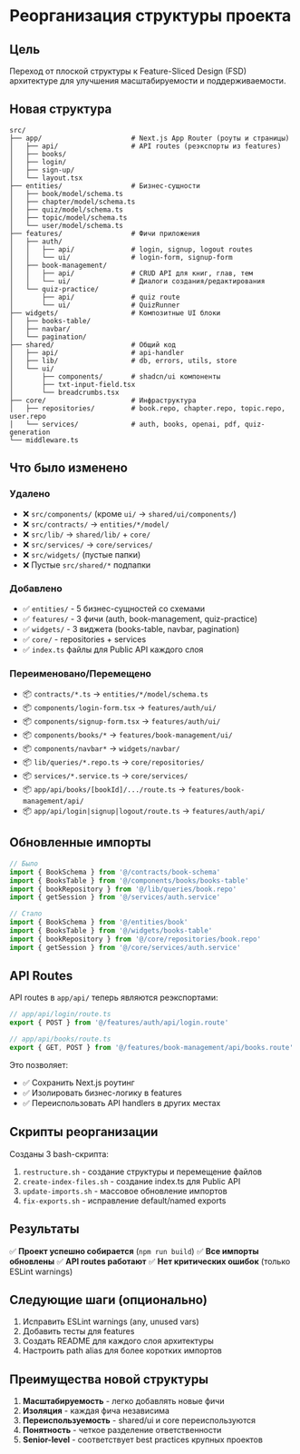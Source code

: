 # Реорганизация структуры проекта

## Цель
Переход от плоской структуры к Feature-Sliced Design (FSD) архитектуре для улучшения масштабируемости и поддерживаемости.

## Новая структура

```
src/
├── app/                      # Next.js App Router (роуты и страницы)
│   ├── api/                  # API routes (реэкспорты из features)
│   ├── books/
│   ├── login/
│   ├── sign-up/
│   └── layout.tsx
├── entities/                 # Бизнес-сущности
│   ├── book/model/schema.ts
│   ├── chapter/model/schema.ts
│   ├── quiz/model/schema.ts
│   ├── topic/model/schema.ts
│   └── user/model/schema.ts
├── features/                 # Фичи приложения
│   ├── auth/
│   │   ├── api/              # login, signup, logout routes
│   │   └── ui/               # login-form, signup-form
│   ├── book-management/
│   │   ├── api/              # CRUD API для книг, глав, тем
│   │   └── ui/               # Диалоги создания/редактирования
│   └── quiz-practice/
│       ├── api/              # quiz route
│       └── ui/               # QuizRunner
├── widgets/                  # Композитные UI блоки
│   ├── books-table/
│   ├── navbar/
│   └── pagination/
├── shared/                   # Общий код
│   ├── api/                  # api-handler
│   ├── lib/                  # db, errors, utils, store
│   └── ui/
│       ├── components/       # shadcn/ui компоненты
│       ├── txt-input-field.tsx
│       └── breadcrumbs.tsx
├── core/                     # Инфраструктура
│   ├── repositories/         # book.repo, chapter.repo, topic.repo, user.repo
│   └── services/             # auth, books, openai, pdf, quiz-generation
└── middleware.ts
```

## Что было изменено

### Удалено
- ❌ `src/components/` (кроме `ui/` → `shared/ui/components/`)
- ❌ `src/contracts/` → `entities/*/model/`
- ❌ `src/lib/` → `shared/lib/` + `core/`
- ❌ `src/services/` → `core/services/`
- ❌ `src/widgets/` (пустые папки)
- ❌ Пустые `src/shared/*` подпапки

### Добавлено
- ✅ `entities/` - 5 бизнес-сущностей со схемами
- ✅ `features/` - 3 фичи (auth, book-management, quiz-practice)
- ✅ `widgets/` - 3 виджета (books-table, navbar, pagination)
- ✅ `core/` - repositories + services
- ✅ `index.ts` файлы для Public API каждого слоя

### Переименовано/Перемещено
- 📦 `contracts/*.ts` → `entities/*/model/schema.ts`
- 📦 `components/login-form.tsx` → `features/auth/ui/`
- 📦 `components/signup-form.tsx` → `features/auth/ui/`
- 📦 `components/books/*` → `features/book-management/ui/`
- 📦 `components/navbar*` → `widgets/navbar/`
- 📦 `lib/queries/*.repo.ts` → `core/repositories/`
- 📦 `services/*.service.ts` → `core/services/`
- 📦 `app/api/books/[bookId]/.../route.ts` → `features/book-management/api/`
- 📦 `app/api/login|signup|logout/route.ts` → `features/auth/api/`

## Обновленные импорты

```typescript
// Было
import { BookSchema } from '@/contracts/book-schema'
import { BooksTable } from '@/components/books/books-table'
import { bookRepository } from '@/lib/queries/book.repo'
import { getSession } from '@/services/auth.service'

// Стало
import { BookSchema } from '@/entities/book'
import { BooksTable } from '@/widgets/books-table'
import { bookRepository } from '@/core/repositories/book.repo'
import { getSession } from '@/core/services/auth.service'
```

## API Routes

API routes в `app/api/` теперь являются реэкспортами:

```typescript
// app/api/login/route.ts
export { POST } from '@/features/auth/api/login.route'

// app/api/books/route.ts
export { GET, POST } from '@/features/book-management/api/books.route'
```

Это позволяет:
- ✅ Сохранить Next.js роутинг
- ✅ Изолировать бизнес-логику в features
- ✅ Переиспользовать API handlers в других местах

## Скрипты реорганизации

Созданы 3 bash-скрипта:
1. `restructure.sh` - создание структуры и перемещение файлов
2. `create-index-files.sh` - создание index.ts для Public API
3. `update-imports.sh` - массовое обновление импортов
4. `fix-exports.sh` - исправление default/named exports

## Результаты

✅ **Проект успешно собирается** (`npm run build`)
✅ **Все импорты обновлены**
✅ **API routes работают**
✅ **Нет критических ошибок** (только ESLint warnings)

## Следующие шаги (опционально)

1. Исправить ESLint warnings (any, unused vars)
2. Добавить тесты для features
3. Создать README для каждого слоя архитектуры
4. Настроить path alias для более коротких импортов

## Преимущества новой структуры

1. **Масштабируемость** - легко добавлять новые фичи
2. **Изоляция** - каждая фича независима
3. **Переиспользуемость** - shared/ui и core переиспользуются
4. **Понятность** - четкое разделение ответственности
5. **Senior-level** - соответствует best practices крупных проектов
